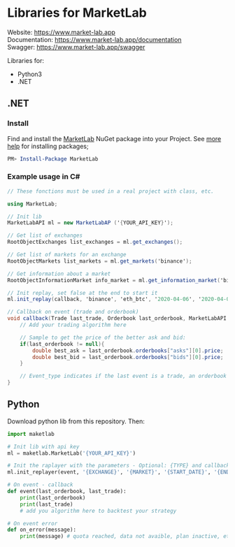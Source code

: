 # Libraries for MarketLab
Website: https://www.market-lab.app  
Documentation: https://www.market-lab.app/documentation  
Swagger: https://www.market-lab.app/swagger

Libraries for:
* Python3
* .NET

## .NET

### Install
Find and install the [MarketLab](https://www.nuget.org/packages/MarketLab/) NuGet package into your Project.  See [more help](https://www.google.com/search?q=install+nuget+package) for installing packages;
``` PowerShell
PM> Install-Package MarketLab
```

### Example usage in C#
``` csharp
// These fonctions must be used in a real project with class, etc.

using MarketLab;

// Init lib
MarketLabAPI ml = new MarketLabAP ('{YOUR_API_KEY}');

// Get list of exchanges
RootObjectExchanges list_exchanges = ml.get_exchanges();

// Get list of markets for an exchange
RootObjectMarkets list_markets = ml.get_markets('binance');

// Get information about a market
RootObjectInformationMarket info_market = ml.get_information_market('binance','eth_btc');

// Init replay, set false at the end to start it
ml.init_replay(callback, 'binance', 'eth_btc', '2020-04-06', '2020-04-08', 'trade', true);

// Callback on event (trade and orderbook)
void callback(Trade last_trade, Orderbook last_orderbook, MarketLabAPI.Event_type last_event_type) {
    // Add your trading algorithm here

    // Sample to get the price of the better ask and bid:
    if(last_orderbook != null){
        double best_ask = last_orderbook.orderbooks["asks"][0].price;
        double best_bid = last_orderbook.orderbooks["bids"][0].price;
    }

    // Event_type indicates if the last event is a trade, an orderbook or the end of replay.
}
```

## Python
Download python lib from this repository. Then:
```python
import maketlab

# Init lib with api key
ml = maketlab.MarketLab('{YOUR_API_KEY}')

# Init the raplayer with the parameters - Optional: {TYPE} and callback on_error
ml.init_replayer(event, '{EXCHANGE}', '{MARKET}', '{START_DATE}', '{END_DATE}', '{TYPE}', on_error))

# On event - callback
def event(last_orderbook, last_trade):
    print(last_orderbook)
    print(last_trade)
    # add you algorithm here to backtest your strategy

# On event error
def on_error(message):
    print(message) # quota reached, data not avaible, plan inactive, etc.
```